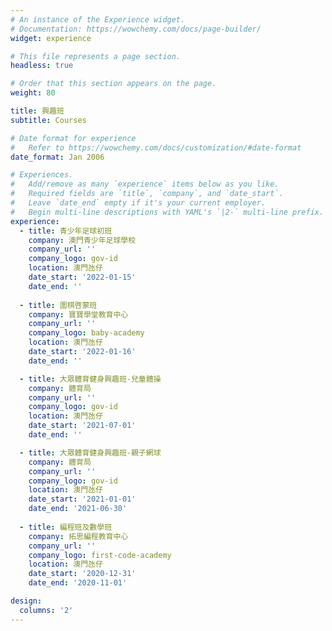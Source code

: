 ```yaml
---
# An instance of the Experience widget.
# Documentation: https://wowchemy.com/docs/page-builder/
widget: experience

# This file represents a page section.
headless: true

# Order that this section appears on the page.
weight: 80

title: 興趣班
subtitle: Courses

# Date format for experience
#   Refer to https://wowchemy.com/docs/customization/#date-format
date_format: Jan 2006

# Experiences.
#   Add/remove as many `experience` items below as you like.
#   Required fields are `title`, `company`, and `date_start`.
#   Leave `date_end` empty if it's your current employer.
#   Begin multi-line descriptions with YAML's `|2-` multi-line prefix.
experience:
  - title: 青少年足球初班
    company: 澳門青少年足球學校
    company_url: ''
    company_logo: gov-id
    location: 澳門氹仔
    date_start: '2022-01-15'
    date_end: ''
  
  - title: 圍棋啓蒙班
    company: 寶寶學堂教育中心
    company_url: ''
    company_logo: baby-academy
    location: 澳門氹仔
    date_start: '2022-01-16'
    date_end: ''

  - title: 大眾體育健身興趣班-兒童體操
    company: 體育局
    company_url: ''
    company_logo: gov-id
    location: 澳門氹仔
    date_start: '2021-07-01'
    date_end: ''

  - title: 大眾體育健身興趣班-親子網球
    company: 體育局
    company_url: ''
    company_logo: gov-id
    location: 澳門氹仔
    date_start: '2021-01-01'
    date_end: '2021-06-30'
  
  - title: 編程班及數學班
    company: 拓思編程教育中心
    company_url: ''
    company_logo: first-code-academy
    location: 澳門氹仔
    date_start: '2020-12-31'
    date_end: '2020-11-01'

design:
  columns: '2'
---
```

